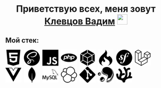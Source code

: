 <h1 align="center">
    Приветствую всех, меня зовут
    <a href="https://github.com/vad23klev" target="_blank">Клевцов Вадим</a>
    <img src="https://github.com/blackcater/blackcater/raw/main/images/Hi.gif" height="32" width="32"/>
</h1>

## Мой стек:

<div id="stack">
  <img id="stack-img" src="./media/html5.svg" title="HTML5" alt="HTML5" width="50px" height="50px">&nbsp
  <img id="stack-img" src="./media/sass.svg" title="Sass\Scss" alt="Sass\Scss" width="50px" height="50px">&nbsp
  <img id="stack-img" src="./media/javascript.svg" title="JavaScript" alt="JavaScript" width="50px" height="50px">&nbsp
  <img id="stack-img" src="./media/php.svg" title="PHP" alt="PHP" width="50px" height="50px">&nbsp
  <img id="stack-img" src="./media/webpack.svg" title="Webpack" alt="Webpack" width="50px" height="50px">&nbsp
  <img id="stack-img" src="./media/codeigniter.svg" title="Sass\Scss" alt="Sass\Scss" width="50px" height="50px">&nbsp
  <img id="stack-img" src="./media/symfony.svg" title="Symfony" alt="Symfony" width="50px" height="50px">&nbsp
  <img id="stack-img" src="./media/laravel.svg" title="Laravel" alt="Laravel" width="50px" height="50px">&nbsp
  <img id="stack-img" src="./media/vuedotjs.svg" title="Vue.js" alt="Vue.js" width="50px" height="50px">&nbsp
  <img id="stack-img" src="./media/mongodb.svg" title="MongoDB" alt="MongoDB" width="50px" height="50px">&nbsp
  <img id="stack-img" src="./media/mysql.svg" title="Mysql" alt="Mysql" width="50px" height="50px">&nbsp
  <img id="stack-img" src="./media/elastic.svg" title="Elastic" alt="Elastic" width="50px" height="50px">&nbsp
  <img id="stack-img" src="./media/git.svg" title="Git" alt="Git" width="50px" height="50px">&nbsp
  <img id="stack-img" src="./media/mercurial.svg" title="Mercurial" alt="Mercurial" width="50px" height="50px">&nbsp
  <img id="stack-img" src="./media/vscodium.svg" title="VSCodium" alt="VSCodium" width="50px" height="50px">&nbsp
</div>
